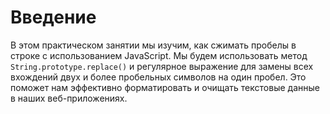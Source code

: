 # Введение

В этом практическом занятии мы изучим, как сжимать пробелы в строке с использованием JavaScript. Мы будем использовать метод `String.prototype.replace()` и регулярное выражение для замены всех вхождений двух и более пробельных символов на один пробел. Это поможет нам эффективно форматировать и очищать текстовые данные в наших веб-приложениях.

